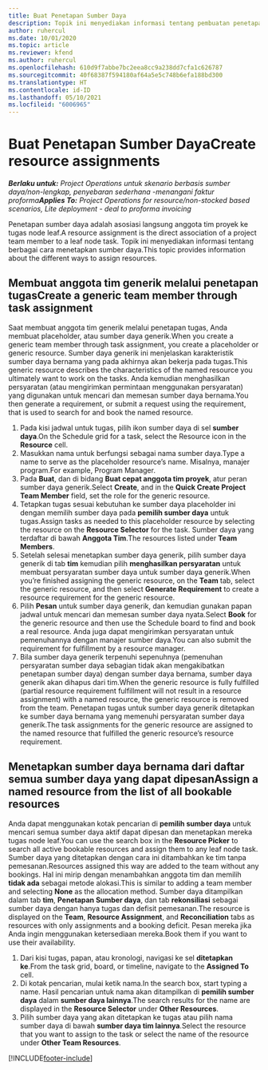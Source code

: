 ```yaml
---
title: Buat Penetapan Sumber Daya
description: Topik ini menyediakan informasi tentang pembuatan penetapan sumber daya generik dan bernama.
author: ruhercul
ms.date: 10/01/2020
ms.topic: article
ms.reviewer: kfend
ms.author: ruhercul
ms.openlocfilehash: 610d9f7abbe7bc2eea8cc9a238dd7cfa1c626787
ms.sourcegitcommit: 40f68387f594180af64a5e5c748b6efa188bd300
ms.translationtype: HT
ms.contentlocale: id-ID
ms.lasthandoff: 05/10/2021
ms.locfileid: "6006965"
---
```

# <a name="create-resource-assignments"></a><span data-ttu-id="fe14b-103">Buat Penetapan Sumber Daya</span><span class="sxs-lookup"><span data-stu-id="fe14b-103">Create resource assignments</span></span>

<span data-ttu-id="fe14b-104">_**Berlaku untuk:** Project Operations untuk skenario berbasis sumber daya/non-lengkap, penyebaran sederhana -menangani faktur proforma_</span><span class="sxs-lookup"><span data-stu-id="fe14b-104">_**Applies To:** Project Operations for resource/non-stocked based scenarios, Lite deployment - deal to proforma invoicing_</span></span>


<span data-ttu-id="fe14b-105">Penetapan sumber daya adalah asosiasi langsung anggota tim proyek ke tugas node leaf.</span><span class="sxs-lookup"><span data-stu-id="fe14b-105">A resource assignment is the direct association of a project team member to a leaf node task.</span></span> <span data-ttu-id="fe14b-106">Topik ini menyediakan informasi tentang berbagai cara menetapkan sumber daya.</span><span class="sxs-lookup"><span data-stu-id="fe14b-106">This topic provides information about the different ways to assign resources.</span></span>

## <a name="create-a-generic-team-member-through-task-assignment"></a><span data-ttu-id="fe14b-107">Membuat anggota tim generik melalui penetapan tugas</span><span class="sxs-lookup"><span data-stu-id="fe14b-107">Create a generic team member through task assignment</span></span>


<span data-ttu-id="fe14b-108">Saat membuat anggota tim generik melalui penetapan tugas, Anda membuat placeholder, atau sumber daya generik.</span><span class="sxs-lookup"><span data-stu-id="fe14b-108">When you create a generic team member through task assignment, you create a placeholder or generic resource.</span></span> <span data-ttu-id="fe14b-109">Sumber daya generik ini menjelaskan karakteristik sumber daya bernama yang pada akhirnya akan bekerja pada tugas.</span><span class="sxs-lookup"><span data-stu-id="fe14b-109">This generic resource describes the characteristics of the named resource you ultimately want to work on the tasks.</span></span> <span data-ttu-id="fe14b-110">Anda kemudian menghasilkan persyaratan (atau mengirimkan permintaan menggunakan persyaratan) yang digunakan untuk mencari dan memesan sumber daya bernama.</span><span class="sxs-lookup"><span data-stu-id="fe14b-110">You then generate a requirement, or submit a request using the requirement, that is used to search for and book the named resource.</span></span>

1. <span data-ttu-id="fe14b-111">Pada kisi jadwal untuk tugas, pilih ikon sumber daya di sel **sumber daya**.</span><span class="sxs-lookup"><span data-stu-id="fe14b-111">On the Schedule grid for a task, select the Resource icon in the **Resource** cell.</span></span>
2. <span data-ttu-id="fe14b-112">Masukkan nama untuk berfungsi sebagai nama sumber daya.</span><span class="sxs-lookup"><span data-stu-id="fe14b-112">Type a name to serve as the placeholder resource’s name.</span></span> <span data-ttu-id="fe14b-113">Misalnya, manajer program.</span><span class="sxs-lookup"><span data-stu-id="fe14b-113">For example, Program Manager.</span></span>
3. <span data-ttu-id="fe14b-114">Pada **Buat**, dan di bidang **Buat cepat anggota tim proyek**, atur peran sumber daya generik.</span><span class="sxs-lookup"><span data-stu-id="fe14b-114">Select **Create**, and in the **Quick Create Project Team Member** field, set the role for the generic resource.</span></span>
4. <span data-ttu-id="fe14b-115">Tetapkan tugas sesuai kebutuhan ke sumber daya placeholder ini dengan memilih sumber daya pada **pemilih sumber daya** untuk tugas.</span><span class="sxs-lookup"><span data-stu-id="fe14b-115">Assign tasks as needed to this placeholder resource by selecting the resource on the **Resource Selector** for the task.</span></span> <span data-ttu-id="fe14b-116">Sumber daya yang terdaftar di bawah **Anggota Tim**.</span><span class="sxs-lookup"><span data-stu-id="fe14b-116">The resources listed under **Team Members**.</span></span>
5. <span data-ttu-id="fe14b-117">Setelah selesai menetapkan sumber daya generik, pilih sumber daya generik di tab **tim** kemudian pilih **menghasilkan persyaratan** untuk membuat persyaratan sumber daya untuk sumber daya generik.</span><span class="sxs-lookup"><span data-stu-id="fe14b-117">When you’re finished assigning the generic resource, on the **Team** tab, select the generic resource, and then select **Generate Requirement** to create a resource requirement for the generic resource.</span></span>
6. <span data-ttu-id="fe14b-118">Pilih **Pesan** untuk sumber daya generik, dan kemudian gunakan papan jadwal untuk mencari dan memesan sumber daya nyata.</span><span class="sxs-lookup"><span data-stu-id="fe14b-118">Select **Book** for the generic resource and then use the Schedule board to find and book a real resource.</span></span> <span data-ttu-id="fe14b-119">Anda juga dapat mengirimkan persyaratan untuk pemenuhannya dengan manajer sumber daya.</span><span class="sxs-lookup"><span data-stu-id="fe14b-119">You can also submit the requirement for fulfillment by a resource manager.</span></span>
7. <span data-ttu-id="fe14b-120">Bila sumber daya generik terpenuhi sepenuhnya (pemenuhan persyaratan sumber daya sebagian tidak akan mengakibatkan penetapan sumber daya) dengan sumber daya bernama, sumber daya generik akan dihapus dari tim.</span><span class="sxs-lookup"><span data-stu-id="fe14b-120">When the generic resource is fully fulfilled (partial resource requirement fulfillment will not result in a resource assignment) with a named resource, the generic resource is removed from the team.</span></span> <span data-ttu-id="fe14b-121">Penetapan tugas untuk sumber daya generik ditetapkan ke sumber daya bernama yang memenuhi persyaratan sumber daya generik.</span><span class="sxs-lookup"><span data-stu-id="fe14b-121">The task assignments for the generic resource are assigned to the named resource that fulfilled the generic resource’s resource requirement.</span></span>

## <a name="assign-a-named-resource-from-the-list-of-all-bookable-resources"></a><span data-ttu-id="fe14b-122">Menetapkan sumber daya bernama dari daftar semua sumber daya yang dapat dipesan</span><span class="sxs-lookup"><span data-stu-id="fe14b-122">Assign a named resource from the list of all bookable resources</span></span>

<span data-ttu-id="fe14b-123">Anda dapat menggunakan kotak pencarian di **pemilih sumber daya** untuk mencari semua sumber daya aktif dapat dipesan dan menetapkan mereka tugas node leaf.</span><span class="sxs-lookup"><span data-stu-id="fe14b-123">You can use the search box in the **Resource Picker** to search all active bookable resources and assign them to any leaf node task.</span></span> <span data-ttu-id="fe14b-124">Sumber daya yang ditetapkan dengan cara ini ditambahkan ke tim tanpa pemesanan.</span><span class="sxs-lookup"><span data-stu-id="fe14b-124">Resources assigned this way are added to the team without any bookings.</span></span> <span data-ttu-id="fe14b-125">Hal ini mirip dengan menambahkan anggota tim dan memilih **tidak ada** sebagai metode alokasi.</span><span class="sxs-lookup"><span data-stu-id="fe14b-125">This is similar to adding a team member and selecting **None** as the allocation method.</span></span> <span data-ttu-id="fe14b-126">Sumber daya ditampilkan dalam tab **tim**, **Penetapan Sumber daya**, dan tab **rekonsiliasi** sebagai sumber daya dengan hanya tugas dan defisit pemesanan.</span><span class="sxs-lookup"><span data-stu-id="fe14b-126">The resource is displayed on the **Team**, **Resource Assignment**, and **Reconciliation** tabs as resources with only assignments and a booking deficit.</span></span> <span data-ttu-id="fe14b-127">Pesan mereka jika Anda ingin menggunakan ketersediaan mereka.</span><span class="sxs-lookup"><span data-stu-id="fe14b-127">Book them if you want to use their availability.</span></span>

1. <span data-ttu-id="fe14b-128">Dari kisi tugas, papan, atau kronologi, navigasi ke sel **ditetapkan ke**.</span><span class="sxs-lookup"><span data-stu-id="fe14b-128">From the task grid, board, or timeline, navigate to the **Assigned To** cell.</span></span>
2. <span data-ttu-id="fe14b-129">Di kotak pencarian, mulai ketik nama.</span><span class="sxs-lookup"><span data-stu-id="fe14b-129">In the search box, start typing a name.</span></span> <span data-ttu-id="fe14b-130">Hasil pencarian untuk nama akan ditampilkan di **pemilih sumber daya** dalam **sumber daya lainnya**.</span><span class="sxs-lookup"><span data-stu-id="fe14b-130">The search results for the name are displayed in the **Resource Selector** under **Other Resources**.</span></span>
3. <span data-ttu-id="fe14b-131">Pilih sumber daya yang akan ditetapkan ke tugas atau pilih nama sumber daya di bawah **sumber daya tim lainnya**.</span><span class="sxs-lookup"><span data-stu-id="fe14b-131">Select the resource that you want to assign to the task or select the name of the resource under **Other Team Resources**.</span></span>


[!INCLUDE[footer-include](../includes/footer-banner.md)]